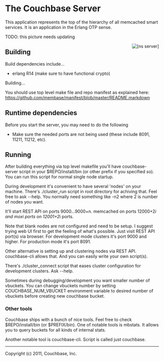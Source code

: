 # The Couchbase Server

This application represents the top of the hierarchy of all memcached
smart services.  It is an application in the Erlang OTP sense.

TODO: this picture needs updating

<div>
    <img src="https://github.com/membase/ns_server/raw/master/doc/images/ns_server.png"
         alt="[ns server]" style="float: right"/>
</div>

## Building

Build dependencies include...

* erlang R14 (make sure to have functional crypto)

Building...

You should use top level make file and repo manifest as explained
here: https://github.com/membase/manifest/blob/master/README.markdown

## Runtime dependencies

Before you start the server, you may need to do the following
  * Make sure the needed ports are not being used (these include
    8091, 11211, 11212, etc).


## Running

After building everything via top level makefile you'll have
couchbase-server script in your $REPO/install/bin (or other prefix if
you specified so). You can run this script for normal single node
startup.

During development it's convenient to have several 'nodes' on your
machine. There's ./cluster_run script in root directory for achiving
that. Feel free to ask --help. You normally need something like -n2
where 2 is number of nodes you want.

It'll start REST API on ports 9000...9000+n. memcached on ports
12000+2*i and moxi ports on 12001+2*i ports.

Note that blank nodes are not configured and need to be setup. I
suggest trying web UI first to get the feeling of what's
possible. Just visit REST API port(s) via browser. For development
mode clusters it's port 9000 and higher. For production mode it's port
8091.

Other alternative is setting up and clustering nodes via REST
API. couchbase-cli allows that. And you can easily write your own
script(s).

There's ./cluster_connect script that eases cluster configuration for
development clusters. Ask --help.

Sometimes during debugging/development you want smaller number of
vbuckets. You can change vbuckets number by setting
COUCHBASE_NUM_VBUCKET environment variable to desired number of vbuckets
before creating new couchbase bucket.

### Other tools

Couchbase ships with a bunch of nice tools. Feel free to check
$REPO/install/bin (or $PREFIX/bin). One of notable tools is
mbstats. It allows you to query buckets for all kinds of internal
stats.

Another notable tool is couchbase-cli. Script is called just couchbase.

* * * * *
Copyright (c) 2011, Couchbase, Inc.
